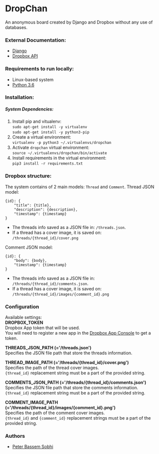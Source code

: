 # DropChan
An anonymous board created by Django and Dropbox without any use of databases.

### External Documentation:

* [Django](https://docs.djangoproject.com/en/2.0/releases/2.0/)
* [Dropbox API](http://dropbox-sdk-python.readthedocs.io/en/latest/)

### Requirements to run locally:

* Linux-based system
* [Python 3.6](https://www.python.org/)

### Installation:
##### System Dependencies:
1. Install pip and vitualenv:  
`sudo apt-get install -y virtualenv`  
`sudo apt-get install -y python3-pip`
2. Create a virtual environment:  
`virtualenv -p python3 ~/.virtualenvs/dropchan`
3. Activate `dropchan` virtual environment:  
`source ~/.virtualenvs/dropchan/bin/activate`
4. Install requirements in the virtual environment:  
`pip3 install -r requirements.txt`

### Dropbox structure:
The system contains of 2 main models: `Thread` and `Comment`.
Thread JSON model:

```
{id}: {
    "title": {title},
    "description": {description},
    "timestamp": {timestamp}
}
```
* The threads info saved as a JSON file in: `/threads.json`.
* If a thread has a cover image, it is saved on: `/threads/{thread_id}/cover.png`

Comment JSON model:

```
{id}: {
    "body": {body},
    "timestamp": {timestamp}
}
```
* The threads info saved as a JSON file in: `/threads/{thread_id}/comments.json`.
* If a thread has a cover image, it is saved on: `/threads/{thread_id}/images/{comment_id}.png`

### Configuration
Available settings:  
**DROPBOX_TOKEN**  
Dropbox App token that will be used.  
You will need to register a new app in the [Dropbox App Console](https://www.dropbox.com/developers/apps) to get a token.  

**THREADS_JSON_PATH (='/threads.json')**  
Specifies the JSON file path that store the threads information.  

**THREAD_IMAGE_PATH (='/threads/{thread_id}/cover.png')**  
Specifies the path of the thread cover images.  
`{thread_id}` replacement string must be a part of the provided string.  

**COMMENTS_JSON_PATH (='/threads/{thread_id}/comments.json')**  
Specifies the JSON file path that store the comments information.  
`{thread_id}` replacement string must be a part of the provided string.  

**COMMENT_IMAGE_PATH (='/threads/{thread_id}/images/{comment_id}.png')**  
Specifies the path of the comment cover images.  
`{thread_id}` and `{comment_id}` replacement strings must be a part of the provided string.  

### Authors
* [Peter Bassem Sobhi](https://github.com/petersobhi)

